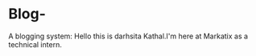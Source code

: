 # Blog-
A blogging system:
Hello this is darhsita Kathal.I'm here at Markatix as a technical intern.
